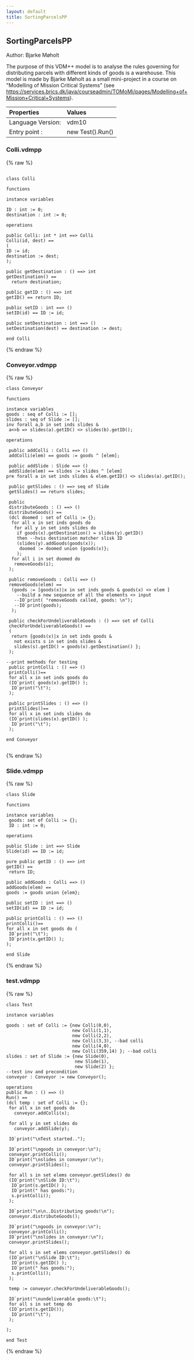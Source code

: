 ```yaml
---
layout: default
title: SortingParcelsPP
---
```


## SortingParcelsPP
Author: Bjarke Møholt


The purpose of this VDM++ model is to analyse the rules governing for
distributing parcels with different kinds of goods is a
warehouse. This model is made by Bjarke Møholt as a small mini-project
in a course on "Modelling of Mission Critical Systems" (see
https://services.brics.dk/java/courseadmin/TOMoMi/pages/Modelling+of+Mission+Critical+Systems).


| Properties | Values          |
| :------------ | :---------- |
|Language Version:| vdm10|
|Entry point     :| new Test().Run()|


### Colli.vdmpp

{% raw %}
~~~

class Colli

functions

instance variables

ID : int := 0;
destination : int := 0;

operations

public Colli: int * int ==> Colli
Colli(id, dest) ==
(
ID := id;
destination := dest;
);

public getDestination : () ==> int
getDestination() ==
  return destination;

public getID : () ==> int
getID() == return ID;

public setID : int ==> ()
setID(id) == ID := id;

public setDestination : int ==> ()
setDestination(dest) == destination := dest;

end Colli
~~~
{% endraw %}

### Conveyor.vdmpp

{% raw %}
~~~
class Conveyor
 
functions

instance variables
goods : seq of Colli := [];
slides : seq of Slide := [];
inv forall a,b in set inds slides & 
 a<>b => slides(a).getID() <> slides(b).getID();

operations

 public addColli : Colli ==> ()
 addColli(elem) == goods := goods ^ [elem];

 public addSlide : Slide ==> ()
 addSlide(elem) == slides := slides ^ [elem]
pre forall a in set inds slides & elem.getID() <> slides(a).getID();

 public getSlides : () ==> seq of Slide
 getSlides() == return slides;

 public
 distributeGoods : () ==> ()
 distributeGoods() ==
 (dcl doomed : set of Colli := {};
  for all x in set inds goods do 
   for all y in set inds slides do 
    if goods(x).getDestination() = slides(y).getID() 
    then --hvis destination matcher slisk ID
    (slides(y).addGoods(goods(x));
     doomed := doomed union {goods(x)};
    );
  for all i in set doomed do 
   removeGoods(i);
 );

 public removeGoods : Colli ==> ()
 removeGoods(elem) ==
  (goods := [goods(x)|x in set inds goods & goods(x) <> elem ]
    --build a new sequence of all the elements <> input
   --IO`print( "removeGoods called, goods: \n");
   --IO`print(goods);
  );

 public checkForUndeliverableGoods : () ==> set of Colli
 checkForUndeliverableGoods() ==
 (
  return {goods(x)|x in set inds goods & 
   not exists s in set inds slides &
   slides(s).getID() = goods(x).getDestination() };
 );

--print methods for testing
 public printColli : () ==> ()
 printColli()==
 for all x in set inds goods do
 (IO`print( goods(x).getID() );
  IO`print("\t");
 );

 public printSlides : () ==> ()
 printSlides()==
 for all x in set inds slides do
 (IO`print(slides(x).getID() );
  IO`print("\t");
 );

end Conveyor
  
~~~
{% endraw %}

### Slide.vdmpp

{% raw %}
~~~
class Slide

functions

instance variables
 goods: set of Colli := {};
 ID : int := 0;

operations

public Slide : int ==> Slide
Slide(id) == ID := id;

pure public getID : () ==> int
getID() ==
 return ID;

public addGoods : Colli ==> ()
addGoods(elem) ==
goods := goods union {elem};

public setID : int ==> ()
setID(id) == ID := id;

public printColli : () ==> ()
printColli()==
for all x in set goods do (
 IO`print("\t");
 IO`print(x.getID() );
);

end Slide
~~~
{% endraw %}

### test.vdmpp

{% raw %}
~~~
class Test

instance variables

goods : set of Colli := {new Colli(0,0),
                         new Colli(1,1),
                         new Colli(2,2),
                         new Colli(3,3), --bad colli
                         new Colli(4,0),
                         new Colli(359,14) }; --bad colli
slides : set of Slide := {new Slide(0),
                          new Slide(1),
                          new Slide(2) };
--test inv and precondition
conveyor : Conveyor := new Conveyor();

operations
public Run : () ==> ()
Run() ==
(dcl temp : set of Colli := {};
 for all x in set goods do
   conveyor.addColli(x);

 for all y in set slides do
   conveyor.addSlide(y);

 IO`print("\nTest started..");

 IO`print("\ngoods in conveyor:\n");
 conveyor.printColli();
 IO`print("\nslides in conveyor:\n");
 conveyor.printSlides();

 for all s in set elems conveyor.getSlides() do
 (IO`print("\nSlide ID:\t");
  IO`print(s.getID() );
  IO`print(" has goods:");
  s.printColli();
 );

 IO`print("\n\n..Distributing goods!\n");
 conveyor.distributeGoods();

 IO`print("\ngoods in conveyor:\n");
 conveyor.printColli();
 IO`print("\nslides in conveyor:\n");
 conveyor.printSlides();

 for all s in set elems conveyor.getSlides() do
 (IO`print("\nSlide ID:\t");
  IO`print(s.getID() );
  IO`print(" has goods:");
  s.printColli();
 );

 temp := conveyor.checkForUndeliverableGoods();

 IO`print("\nundeliverable goods:\t");
 for all s in set temp do
 (IO`print(s.getID());
  IO`print("\t");
 );

);

end Test
~~~
{% endraw %}

